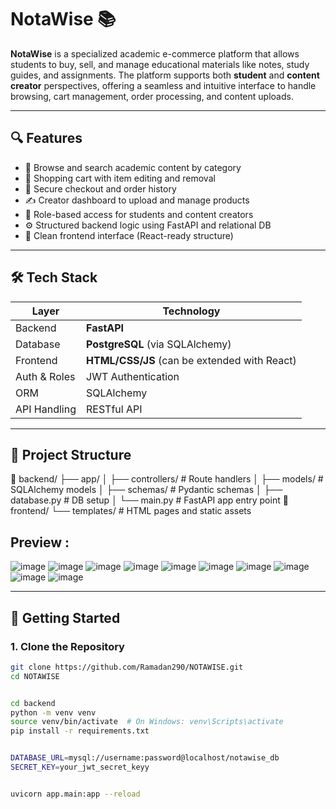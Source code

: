 # NotaWise 📚

**NotaWise** is a specialized academic e-commerce platform that allows students to buy, sell, and manage educational materials like notes, study guides, and assignments. The platform supports both **student** and **content creator** perspectives, offering a seamless and intuitive interface to handle browsing, cart management, order processing, and content uploads.

---

## 🔍 Features

- 📖 Browse and search academic content by category
- 🛒 Shopping cart with item editing and removal
- 🧾 Secure checkout and order history
- ✍️ Creator dashboard to upload and manage products
- 👤 Role-based access for students and content creators
- ⚙️ Structured backend logic using FastAPI and relational DB
- 🎨 Clean frontend interface (React-ready structure)

---

## 🛠 Tech Stack

| Layer         | Technology         |
|---------------|--------------------|
| Backend       | **FastAPI**        |
| Database      | **PostgreSQL** (via SQLAlchemy) |
| Frontend      | **HTML/CSS/JS** (can be extended with React) |
| Auth & Roles  | JWT Authentication |
| ORM           | SQLAlchemy         |
| API Handling  | RESTful API        |

---

## 🔄 Project Structure

📁 backend/
├── app/
│ ├── controllers/ # Route handlers
│ ├── models/ # SQLAlchemy models
│ ├── schemas/ # Pydantic schemas
│ ├── database.py # DB setup
│ └── main.py # FastAPI app entry point
📁 frontend/
└── templates/ # HTML pages and static assets


## Preview :
![image](https://github.com/user-attachments/assets/a046f689-99ea-4237-bb5e-ab5cf2ddc5aa)
![image](https://github.com/user-attachments/assets/1d91c046-be4c-4bdc-a84a-cc61c89f1eef)
![image](https://github.com/user-attachments/assets/e3ac0ee6-985f-4f98-8769-14d0cc312f02)
![image](https://github.com/user-attachments/assets/573ddeda-13cf-46eb-8f07-3dae42b08b4a)
![image](https://github.com/user-attachments/assets/bc9d5fa3-7aa2-480f-9b9a-71e98208c7d2)
![image](https://github.com/user-attachments/assets/02f2a1d0-b38c-42ad-85a9-ae6e924950fe)
![image](https://github.com/user-attachments/assets/246017ae-2ba7-414d-ae4c-13aea1493134)
![image](https://github.com/user-attachments/assets/8d24fb07-be25-4963-bc5f-062c16cc9d10)
![image](https://github.com/user-attachments/assets/5671cac4-5dad-4d90-b7f8-de945f7ad6ac)
![image](https://github.com/user-attachments/assets/75f9432b-427d-4ab9-91bb-e94ceeed54e0)


---

## 🚀 Getting Started

### 1. Clone the Repository

```bash
git clone https://github.com/Ramadan290/NOTAWISE.git
cd NOTAWISE


cd backend
python -m venv venv
source venv/bin/activate  # On Windows: venv\Scripts\activate
pip install -r requirements.txt


DATABASE_URL=mysql://username:password@localhost/notawise_db
SECRET_KEY=your_jwt_secret_keyy


uvicorn app.main:app --reload
